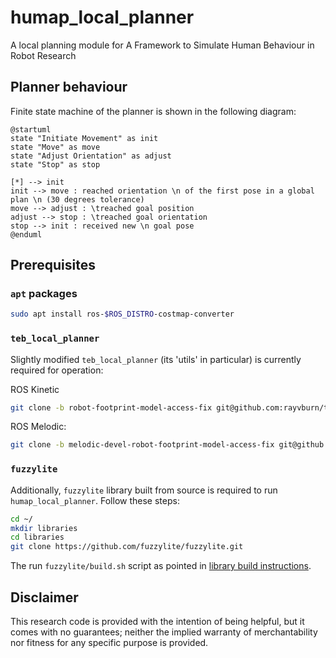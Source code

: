 # humap_local_planner

A local planning module for A Framework to Simulate Human Behaviour in Robot Research

## Planner behaviour

Finite state machine of the planner is shown in the following diagram:

```plantuml
@startuml
state "Initiate Movement" as init
state "Move" as move
state "Adjust Orientation" as adjust
state "Stop" as stop

[*] --> init
init --> move : reached orientation \n of the first pose in a global plan \n (30 degrees tolerance)
move --> adjust : \treached goal position
adjust --> stop : \treached goal orientation
stop --> init : received new \n goal pose
@enduml
```

## Prerequisites

### `apt` packages

```bash
sudo apt install ros-$ROS_DISTRO-costmap-converter
```

### `teb_local_planner`

Slightly modified `teb_local_planner` (its 'utils' in particular) is currently required for operation:

ROS Kinetic
```bash
git clone -b robot-footprint-model-access-fix git@github.com:rayvburn/teb_local_planner.git
```

ROS Melodic:
```bash
git clone -b melodic-devel-robot-footprint-model-access-fix git@github.com:rayvburn/teb_local_planner.git
```

### `fuzzylite`

Additionally, `fuzzylite` library built from source is required to run `humap_local_planner`. Follow these steps:

```bash
cd ~/
mkdir libraries
cd libraries
git clone https://github.com/fuzzylite/fuzzylite.git
```

The run `fuzzylite/build.sh` script as pointed in [library build instructions](https://github.com/fuzzylite/fuzzylite#unix-1).

## Disclaimer

This research code is provided with the intention of being helpful, but it comes with no guarantees; neither the implied warranty of merchantability nor fitness for any specific purpose is provided.
